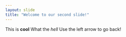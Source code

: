 ```yaml
---
layout: slide
title: "Welcome to our second slide!"
---
```

This is **cool**
What the *hell*
Use the left arrow to go back!